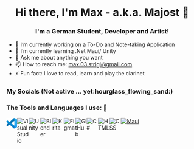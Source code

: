 <h1 align="center"> Hi there, I'm Max - a.k.a. Majost 👋 </h1>

<h3 align="center"> I'm a German Student, Developer and Artist! </h3>

<!--<img align="right" alt="Coding" width="300" src="https://cdn.dribbble.com/users/50886/screenshots/2710024/coding.gif"> -->

<p align="left"> 
</p>

- 🔭 I’m currently working on a To-Do and Note-taking Application
- 🌱 I’m currently learning .Net Maui/ Unity
- 💬 Ask me about anything you want
- 📫 How to reach me: max.03.strigl@gmail.com
- ⚡ Fun fact: I love to read, learn and play the clarinet

<h3 align="left"> My Socials (Not active ... yet:hourglass_flowing_sand:) </h3>


### The Tools and Languages I use: :wrench:
<a href="https://code.visualstudio.com/">
    <img align="left" alt="Visual Studio Code" width="28px" src="https://raw.githubusercontent.com/github/explore/bbd48b997e8d0bef63f676eca4da5e1f76487b56/topics/visual-studio-code/visual-studio-code.png"/>
</a>

<a href="https://visualstudio.microsoft.com/de/">
    <img align="left" alt="Visual Studio" width="31px" src="https://visualstudio.microsoft.com/wp-content/uploads/2021/10/Product-Icon.svg"/>
</a>

<a href="https://unity.com/">
    <img align="left" alt="Unity" width="30px" src="https://i.redd.it/tu3gt6ysfxq71.png"/>
</a>

<a href="https://www.blender.org/">
    <img align="left" alt="Blender" width="32px" src="https://upload.wikimedia.org/wikipedia/commons/0/0c/Blender_logo_no_text.svg"/>
</a>

<a href="https://krita.org/en/">
    <img align="left" alt="Krita" width="30px" src="https://upload.wikimedia.org/wikipedia/commons/7/73/Calligrakrita-base.svg"/>
</a>

<a href="https://www.figma.com/de/">
    <img align="left" alt="Figma" width="30=px" src="http://blog.greggant.com/images/posts/2019-04-25-figma/Figma.png">
</a>

<a href="https://github.com/">
    <img align="left" alt="GitHub" width="30px" src="https://cdn-icons-png.flaticon.com/512/25/25231.png"/>
</a>

<a href="https://dotnet.microsoft.com/en-us/apps/maui">
    <img alt="Maui" width="30px" src="https://styles.redditmedia.com/t5_2odyx7/styles/communityIcon_19sk0x18irz41.png"/>
</a>

<a>
    <img align="left" alt="C#" width="30px" src="https://camo.githubusercontent.com/8d56e87edf99e89bfc457cd62462e0b7aae19e6b197b1df5c542d474d8d76f81/68747470733a2f2f646576656c6f7065722e6665646f726170726f6a6563742e6f72672f7374617469632f6c6f676f2f6373686172702e706e67"/>
</a>
<img align="left" alt="HTML" width="30px" src="https://cdn-icons-png.flaticon.com/512/1216/1216733.png"/>
<img align="left" alt="CSS" width="30px" src="https://upload.wikimedia.org/wikipedia/commons/thumb/6/62/CSS3_logo.svg/800px-CSS3_logo.svg.png"/>

<!--
**Maximilian-Strigl/Maximilian-Strigl** is a ✨ _special_ ✨ repository because its `README.md` (this file) appears on your GitHub profile. 

- 🔭 I’m currently working on ...
- 🌱 I’m currently learning     ..
- 👯 I’m looking to collaborate on ...
- 🤔 I’m looking for help with ...
- 💬 Ask me about ...
- 📫 How to reach me: ...
- 😄 Pronouns: ...
- ⚡ Fun fact: ...
-->
